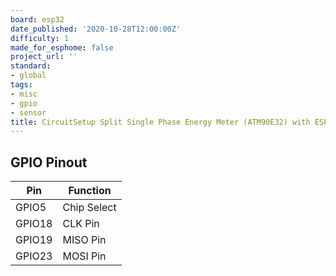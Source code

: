 ```yaml
---
board: esp32
date_published: '2020-10-28T12:00:00Z'
difficulty: 1
made_for_esphome: false
project_url: ''
standard:
- global
tags:
- misc
- gpio
- sensor
title: CircuitSetup Split Single Phase Energy Meter (ATM90E32) with ESP32
---
```


## GPIO Pinout

| Pin    | Function    |
| ------ | ----------- |
| GPIO5  | Chip Select |
| GPIO18 | CLK Pin     |
| GPIO19 | MISO Pin    |
| GPIO23 | MOSI Pin    |